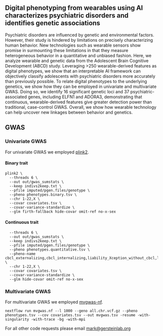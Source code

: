 ## Digital phenotyping from wearables using AI characterizes psychiatric disorders and identifies genetic associations

Psychiatric disorders are influenced by genetic and environmental factors. However, their study is hindered by limitations on precisely characterizing human behavior. New technologies such as wearable sensors show promise in surmounting these limitations in that they measure heterogeneous behavior in a quantitative and unbiased fashion. Here, we analyze wearable and genetic data from the Adolescent Brain Cognitive Development (ABCD) study. Leveraging >250 wearable-derived features as digital phenotypes, we show that an interpretable AI framework can objectively classify adolescents with psychiatric disorders more accurately than previously possible. To relate digital phenotypes to the underlying genetics, we show how they can be employed in univariate and multivariate GWAS. Doing so, we identify 16 significant genetic loci and 37 psychiatric-associated genes, including ELFN1 and ADORA3, demonstrating that continuous, wearable-derived features give greater detection power than traditional, case-control GWAS. Overall, we show how wearable technology can help uncover new linkages between behavior and genetics.


## GWAS 

### Univariate GWAS
For univariate GWAS we employed [plink2](https://www.cog-genomics.org/plink/2.0/).

#### Binary trait 
```
plink2 \
  --threads 6 \
  --out out/gwas_sumstats \
  --keep indivs2keep.txt \
  --pfile imputed/pgen.files/genotype \
  --pheno phenotypes.binary.tsv \
  --chr 1-22,X \
  --covar covariates.tsv \
  --covar-variance-standardize \
  --glm firth-fallback hide-covar omit-ref no-x-sex
```
#### Continuous trait
```plink2 \
  --threads 6 \
  --out out/gwas_sumstats \
  --keep indivs2keep.txt \
  --pfile imputed/pgen.files/genotype \
  --pheno phenotypes.quantitative.tsv \
  --pheno-name cbcl_externalizing,cbcl_internalizing,liability_Xception_without_cbcl,liability_Xception_with_CBCL,liability_Xception_without_cbcl_v2,liability_Xception_with_CBCL_v2,XGB_without_cbcl,XGB_with_cbcl,XGB_without_cbcl_v2,XGB_with_cbcl_v2 \
  --chr 1-22,X \
  --covar covariates.tsv \
  --covar-variance-standardize \
  --glm hide-covar omit-ref no-x-sex
```

### Multivariate GWAS
For multivariate GWAS we employed [mvgwas-nf](https://github.com/dgarrimar/mvgwas-nf).
```
nextflow run mvgwas.nf --l 1000 --geno all.chr.vcf.gz --pheno phenotypes.tsv --cov covariates.tsv --out mvgwas.tsv -resume -with-singularity -with-trace -bg -with-mpi
```

For all other code requests please email mark@gersteinlab.org
